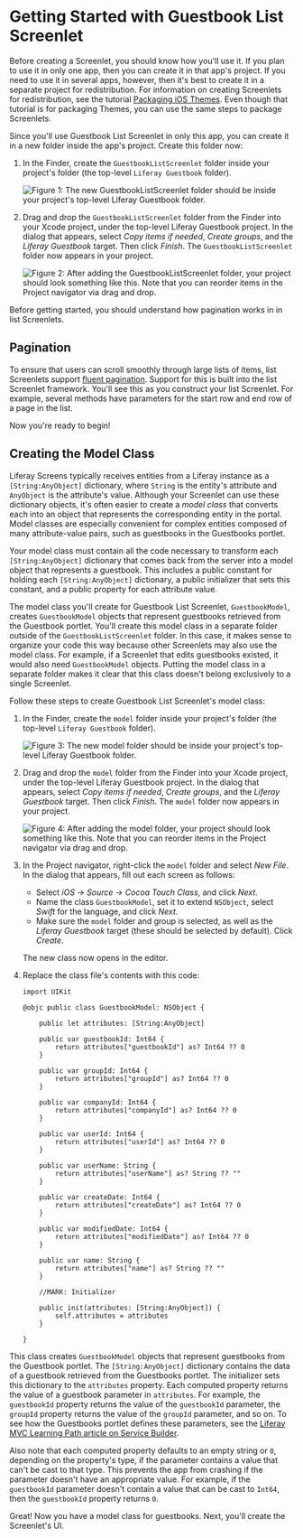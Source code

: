 # Getting Started with Guestbook List Screenlet

Before creating a Screenlet, you should know how you'll use it. If you plan to 
use it in only one app, then you can create it in that app's project. If you 
need to use it in several apps, however, then it's best to create it in a 
separate project for redistribution. For information on creating Screenlets for 
redistribution, see the tutorial 
[Packaging iOS Themes](/develop/tutorials/-/knowledge_base/6-2/packaging-ios-themes). 
Even though that tutorial is for packaging Themes, you can use the same steps to 
package Screenlets. 

Since you'll use Guestbook List Screenlet in only this app, you can create it in 
a new folder inside the app's project. Create this folder now: 

1.  In the Finder, create the `GuestbookListScreenlet` folder inside your 
    project's folder (the top-level `Liferay Guestbook` folder). 

    ![Figure 1: The new `GuestbookListScreenlet` folder should be inside your project's top-level `Liferay Guestbook` folder.](../../../images/ios-lp-guestbook-screenlet-finder.png)

2.  Drag and drop the `GuestbookListScreenlet` folder from the Finder into your 
    Xcode project, under the top-level Liferay Guestbook project. In the dialog 
    that appears, select *Copy items if needed*, *Create groups*, and the 
    *Liferay Guestbook* target. Then click *Finish*. The 
    `GuestbookListScreenlet` folder now appears in your project. 

    ![Figure 2: After adding the `GuestbookListScreenlet` folder, your project should look something like this. Note that you can reorder items in the Project navigator via drag and drop.](../../../images/ios-lp-gb-screenlet-proj-nav.png)

Before getting started, you should understand how pagination works in in list 
Screenlets.

## Pagination

To ensure that users can scroll smoothly through large lists of items, list 
Screenlets support 
[fluent pagination](http://www.iosnomad.com/blog/2014/4/21/fluent-pagination). 
Support for this is built into the list Screenlet framework. You'll see this as 
you construct your list Screenlet. For example, several methods have parameters 
for the start row and end row of a page in the list. 

Now you're ready to begin! 

## Creating the Model Class

Liferay Screens typically receives entities from a Liferay instance as a 
`[String:AnyObject]` dictionary, where `String` is the entity's attribute and 
`AnyObject` is the attribute's value. Although your Screenlet can use these 
dictionary objects, it's often easier to create a *model class* that converts 
each into an object that represents the corresponding entity in the portal. 
Model classes are especially convenient for complex entities composed of many 
attribute-value pairs, such as guestbooks in the Guestbooks portlet. 

Your model class must contain all the code necessary to transform each 
`[String:AnyObject]` dictionary that comes back from the server into a model 
object that represents a guestbook. This includes a public constant for holding 
each `[String:AnyObject]` dictionary, a public initializer that sets this 
constant, and a public property for each attribute value. 

The model class you'll create for Guestbook List Screenlet, `GuestbookModel`, 
creates `GuestbookModel` objects that represent guestbooks retrieved from the 
Guestbook portlet. You'll create this model class in a separate folder outside 
of the `GuestbookListScreenlet` folder. In this case, it makes sense to organize 
your code this way because other Screenlets may also use the model class. For 
example, if a Screenlet that edits guestbooks existed, it would also need 
`GuestbookModel` objects. Putting the model class in a separate folder makes it 
clear that this class doesn't belong exclusively to a single Screenlet. 

Follow these steps to create Guestbook List Screenlet's model class: 

1.  In the Finder, create the `model` folder inside your project's folder (the 
    top-level `Liferay Guestbook` folder). 

    ![Figure 3: The new `model` folder should be inside your project's top-level `Liferay Guestbook` folder.](../../../images/ios-lp-model-finder.png)

2.  Drag and drop the `model` folder from the Finder into your Xcode project, 
    under the top-level Liferay Guestbook project. In the dialog that appears, 
    select *Copy items if needed*, *Create groups*, and the *Liferay Guestbook* 
    target. Then click *Finish*. The `model` folder now appears in your project. 

    ![Figure 4: After adding the `model` folder, your project should look something like this. Note that you can reorder items in the Project navigator via drag and drop.](../../../images/ios-lp-model-project-nav.png)

3.  In the Project navigator, right-click the `model` folder and select *New 
    File*. In the dialog that appears, fill out each screen as follows: 

    - Select *iOS* &rarr; *Source* &rarr; *Cocoa Touch Class*, and click *Next*. 
    - Name the class `GuestbookModel`, set it to extend `NSObject`, select 
      *Swift* for the language, and click *Next*.
    - Make sure the `model` folder and group is selected, as well as the 
      *Liferay Guestbook* target (these should be selected by default). Click 
      *Create*.

    The new class now opens in the editor. 

4.  Replace the class file's contents with this code: 

        import UIKit

        @objc public class GuestbookModel: NSObject {

            public let attributes: [String:AnyObject]

            public var guestbookId: Int64 {
                return attributes["guestbookId"] as? Int64 ?? 0
            }

            public var groupId: Int64 {
                return attributes["groupId"] as? Int64 ?? 0
            }

            public var companyId: Int64 {
                return attributes["companyId"] as? Int64 ?? 0
            }
    
            public var userId: Int64 {
                return attributes["userId"] as? Int64 ?? 0
            }

            public var userName: String {
                return attributes["userName"] as? String ?? ""
            }

            public var createDate: Int64 {
                return attributes["createDate"] as? Int64 ?? 0
            }

            public var modifiedDate: Int64 {
                return attributes["modifiedDate"] as? Int64 ?? 0
            }

            public var name: String {
                return attributes["name"] as? String ?? ""
            }

            //MARK: Initializer

            public init(attributes: [String:AnyObject]) {
                self.attributes = attributes
            }

        }

This class creates `GuestbookModel` objects that represent guestbooks from the 
Guestbook portlet. The `[String:AnyObject]` dictionary contains the data of a 
guestbook retrieved from the Guestbooks portlet. The initializer sets this 
dictionary to the `attributes` property. Each computed property returns the 
value of a guestbook parameter in `attributes`. For example, the `guestbookId` 
property returns the value of the `guestbookId` parameter, the `groupId` 
property returns the value of the `groupId` parameter, and so on. To see how the 
Guestbooks portlet defines these parameters, see the 
[Liferay MVC Learning Path article on Service Builder](/develop/tutorials/-/knowledge_base/6-2/using-service-builder-to-generate-a-persistence-fr). 

Also note that each computed property defaults to an empty string or `0`, 
depending on the property's type, if the parameter contains a value that can't 
be cast to that type. This prevents the app from crashing if the parameter 
doesn't have an appropriate value. For example, if the `guestbookId` parameter 
doesn't contain a value that can be cast to `Int64`, then the `guestbookId` 
property returns `0`. 

Great! Now you have a model class for guestbooks. Next, you'll create the 
Screenlet's UI. 
